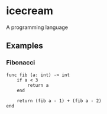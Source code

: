 # icecream
A programming language

## Examples 

### Fibonacci

```
func fib (a: int) -> int
    if a < 3
        return a
    end

    return (fib a - 1) + (fib a - 2)
end
```
